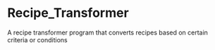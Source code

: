 # Recipe_Transformer
A recipe transformer program that converts recipes based on certain criteria or conditions
